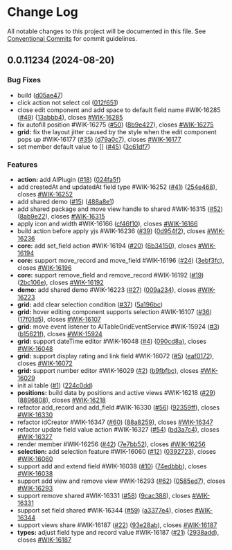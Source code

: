 # Change Log

All notable changes to this project will be documented in this file.
See [Conventional Commits](https://conventionalcommits.org) for commit guidelines.

## 0.0.11234 (2024-08-20)


### Bug Fixes

* build ([d05ae47](https://github.com/worktile/v-table/commit/d05ae47ebd68644ded51f0f9fd7f7a8f79da7b60))
* click action not select col ([012f651](https://github.com/worktile/v-table/commit/012f651a318096aae636940153469858da330094))
* close edit component and add space to default field name #WIK-16285 ([#49](https://github.com/worktile/v-table/issues/49)) ([13abbb4](https://github.com/worktile/v-table/commit/13abbb441c7206811707614a51ef7ecd009e9dd3)), closes [#WIK-16285](https://github.com/worktile/v-table/issues/WIK-16285)
* fix autofill position #WIK-16275 ([#50](https://github.com/worktile/v-table/issues/50)) ([8b9e427](https://github.com/worktile/v-table/commit/8b9e427d13f3408674cc286331d040da92b110a1)), closes [#WIK-16275](https://github.com/worktile/v-table/issues/WIK-16275)
* **grid:** fix the layout jitter caused by the style when the edit component pops up #WIK-16177 ([#35](https://github.com/worktile/v-table/issues/35)) ([d79a0c7](https://github.com/worktile/v-table/commit/d79a0c7babdb2ce25a1edec427fb1c68568e4291)), closes [#WIK-16177](https://github.com/worktile/v-table/issues/WIK-16177)
* set member default value to [] ([#45](https://github.com/worktile/v-table/issues/45)) ([3c61df7](https://github.com/worktile/v-table/commit/3c61df7d99e7ed17f460303da983cea960e1e8c4))


### Features

* **action:** add  AIPlugin ([#18](https://github.com/worktile/v-table/issues/18)) ([024fa5f](https://github.com/worktile/v-table/commit/024fa5fa8502febddef9b0b8ac1cc4802dc30451))
* add createdAt and updatedAt field type #WIK-16252 ([#41](https://github.com/worktile/v-table/issues/41)) ([254e468](https://github.com/worktile/v-table/commit/254e468a9fbc9230e517bced09eae351d5d3eadc)), closes [#WIK-16252](https://github.com/worktile/v-table/issues/WIK-16252)
* add shared demo ([#15](https://github.com/worktile/v-table/issues/15)) ([488a8e1](https://github.com/worktile/v-table/commit/488a8e182daa5d0d8709153b87e3256c4c7239b5))
* add shared package and move view handle to shared #WIK-16315 ([#52](https://github.com/worktile/v-table/issues/52)) ([8ab9e22](https://github.com/worktile/v-table/commit/8ab9e227b7901cb3bf3835bd9b29050e221f51f3)), closes [#WIK-16315](https://github.com/worktile/v-table/issues/WIK-16315)
* apply icon and width #WIK-16166 ([cf46f10](https://github.com/worktile/v-table/commit/cf46f102e5471ca19ed873e4daf0642cb4066ec3)), closes [#WIK-16166](https://github.com/worktile/v-table/issues/WIK-16166)
* build action before apply yjs #WIK-16236 ([#39](https://github.com/worktile/v-table/issues/39)) ([0d954f2](https://github.com/worktile/v-table/commit/0d954f253a313053db6ae45e7b3e3be4fb6862f1)), closes [#WIK-16236](https://github.com/worktile/v-table/issues/WIK-16236)
* **core:** add set_field action #WIK-16194 ([#20](https://github.com/worktile/v-table/issues/20)) ([6b34150](https://github.com/worktile/v-table/commit/6b34150b78058da8b8f1b9e60e97524b6165abee)), closes [#WIK-16194](https://github.com/worktile/v-table/issues/WIK-16194)
* **core:** support move_record and move_field #WIK-16196 ([#24](https://github.com/worktile/v-table/issues/24)) ([3ebf3fc](https://github.com/worktile/v-table/commit/3ebf3fc7801fb7780cc118388f5418ae8992a483)), closes [#WIK-16196](https://github.com/worktile/v-table/issues/WIK-16196)
* **core:** support remove_field and remove_record #WIK-16192 ([#19](https://github.com/worktile/v-table/issues/19)) ([2bc106e](https://github.com/worktile/v-table/commit/2bc106ebbae3305e17ec2592ab3422c3042a46b4)), closes [#WIK-16192](https://github.com/worktile/v-table/issues/WIK-16192)
* **demo:** add shared demo #WIK-16223 ([#27](https://github.com/worktile/v-table/issues/27)) ([009a234](https://github.com/worktile/v-table/commit/009a2348d9336fb111605b04c9ac18087a53725c)), closes [#WIK-16223](https://github.com/worktile/v-table/issues/WIK-16223)
* **grid:** add clear selection condition ([#37](https://github.com/worktile/v-table/issues/37)) ([5a196bc](https://github.com/worktile/v-table/commit/5a196bca3911a5c90d013e25631a7d1fbfbc34c0))
* **grid:** hover editing component supports selection #WIK-16107 ([#36](https://github.com/worktile/v-table/issues/36)) ([17f01d5](https://github.com/worktile/v-table/commit/17f01d5b3a81ed11377cc51888e50e22020406a4)), closes [#WIK-16107](https://github.com/worktile/v-table/issues/WIK-16107)
* **grid:** move event listener to AITableGridEventService #WIK-15924 ([#3](https://github.com/worktile/v-table/issues/3)) ([b15621f](https://github.com/worktile/v-table/commit/b15621f1815fe80569aaf4feae95c510618bef19)), closes [#WIK-15924](https://github.com/worktile/v-table/issues/WIK-15924)
* **grid:** support dateTime editor #WIK-16048 ([#4](https://github.com/worktile/v-table/issues/4)) ([090cd8a](https://github.com/worktile/v-table/commit/090cd8ae4eeb8dda20e4991108ed2bc6684501bd)), closes [#WIK-16048](https://github.com/worktile/v-table/issues/WIK-16048)
* **grid:** support display rating and link field #WIK-16072 ([#5](https://github.com/worktile/v-table/issues/5)) ([eaf0172](https://github.com/worktile/v-table/commit/eaf017222ba62edfdbd3774b63c3a245eafa0681)), closes [#WIK-16072](https://github.com/worktile/v-table/issues/WIK-16072)
* **grid:** support number editor #WIK-16029 ([#2](https://github.com/worktile/v-table/issues/2)) ([b9fbfbc](https://github.com/worktile/v-table/commit/b9fbfbcf698f48e6a2e18f123dd24b78d21ff51c)), closes [#WIK-16029](https://github.com/worktile/v-table/issues/WIK-16029)
* init ai table ([#1](https://github.com/worktile/v-table/issues/1)) ([224c0dd](https://github.com/worktile/v-table/commit/224c0dd6cba2bf3fc9f419a27b1d3b043af46955))
* **positions:** build data by positions and active views #WIK-16218 ([#29](https://github.com/worktile/v-table/issues/29)) ([8896808](https://github.com/worktile/v-table/commit/88968087cbf6979544e9c7c3a3f7d7dbfeb6c8fa)), closes [#WIK-16218](https://github.com/worktile/v-table/issues/WIK-16218)
* refactor add_record and add_field #WIK-16330 ([#56](https://github.com/worktile/v-table/issues/56)) ([92359ff](https://github.com/worktile/v-table/commit/92359ff04bd71f97586ee4eb8f8ed73b19b3b7f0)), closes [#WIK-16330](https://github.com/worktile/v-table/issues/WIK-16330)
* refactor idCreator #WIK-16347 ([#60](https://github.com/worktile/v-table/issues/60)) ([88a8259](https://github.com/worktile/v-table/commit/88a82598e3e22081a67c6505c819ef8805c645ea)), closes [#WIK-16347](https://github.com/worktile/v-table/issues/WIK-16347)
* refactor update field value action #WIK-16327 ([#54](https://github.com/worktile/v-table/issues/54)) ([bd3a7c4](https://github.com/worktile/v-table/commit/bd3a7c46d71a26afab49c1db76e2cab500e59051)), closes [#WIK-16327](https://github.com/worktile/v-table/issues/WIK-16327)
* render member #WIK-16256 ([#42](https://github.com/worktile/v-table/issues/42)) ([7e7bb52](https://github.com/worktile/v-table/commit/7e7bb52f7afea5cb5be682647194d00f377ba9c1)), closes [#WIK-16256](https://github.com/worktile/v-table/issues/WIK-16256)
* **selection:** add selection feature #WIK-16060 ([#12](https://github.com/worktile/v-table/issues/12)) ([0392723](https://github.com/worktile/v-table/commit/039272385a3b32f6d0a874e863a9a1d87301f8c0)), closes [#WIK-16060](https://github.com/worktile/v-table/issues/WIK-16060)
* support add and extend field #WIK-16038 ([#10](https://github.com/worktile/v-table/issues/10)) ([74edbbb](https://github.com/worktile/v-table/commit/74edbbbca3f387454bb22f436eaef0f67367b5e1)), closes [#WIK-16038](https://github.com/worktile/v-table/issues/WIK-16038)
* support add view and remove view #WIK-16293 ([#62](https://github.com/worktile/v-table/issues/62)) ([0585ed7](https://github.com/worktile/v-table/commit/0585ed737dcbc12bb99565c8454a3706a10b1df1)), closes [#WIK-16293](https://github.com/worktile/v-table/issues/WIK-16293)
* support remove shared #WIK-16331 ([#58](https://github.com/worktile/v-table/issues/58)) ([9cac388](https://github.com/worktile/v-table/commit/9cac388d0eded4154dbd1eb6a53de4a215c94b28)), closes [#WIK-16331](https://github.com/worktile/v-table/issues/WIK-16331)
* support set field shared #WIK-16344 ([#59](https://github.com/worktile/v-table/issues/59)) ([a3377e4](https://github.com/worktile/v-table/commit/a3377e4cf727ca450efb16da885c68c01595e006)), closes [#WIK-16344](https://github.com/worktile/v-table/issues/WIK-16344)
* support views share #WIK-16187 ([#22](https://github.com/worktile/v-table/issues/22)) ([93e28ab](https://github.com/worktile/v-table/commit/93e28abf7154e9cff0d7404af7b033ce81841396)), closes [#WIK-16187](https://github.com/worktile/v-table/issues/WIK-16187)
* **types:** adjust field type and record value #WIK-16187 ([#21](https://github.com/worktile/v-table/issues/21)) ([2938add](https://github.com/worktile/v-table/commit/2938add3ebf4497b0367b6499bc8c163c395dc3b)), closes [#WIK-16187](https://github.com/worktile/v-table/issues/WIK-16187)
